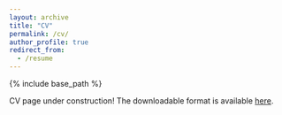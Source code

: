 ```yaml
---
layout: archive
title: "CV"
permalink: /cv/
author_profile: true
redirect_from:
  - /resume
---
```


{% include base_path %}
<!--
[Education](#education)<br/>
[Online training](#training)<br/>
[Work experience](#experience)<br/>
[Publications](#publications)<br/>
[Projects](#projects)<br/>
[Scholarships and Grants](#scholar-grants)<br/>
[Honors and Awards](#honors-awards)<br/>
[Technical Skills](#tech-skills)<br/>
[Soft Skills](#soft-skills)<br/>
[Personal interests](#interests)<br/>
[Teaching](#teaching)
-->

CV page under construction! The downloadable format is available [here](/files/cv-djiberou.pdf).
